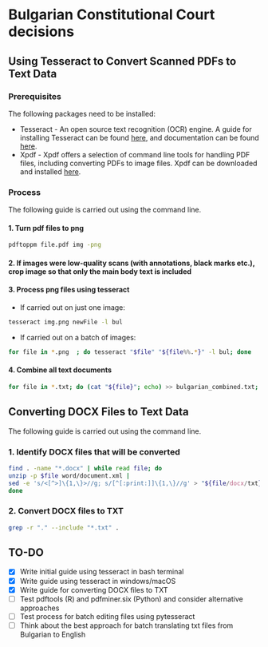 # Bulgarian Constitutional Court decisions

## Using Tesseract to Convert Scanned PDFs to Text Data

### Prerequisites

The following packages need to be installed:

- Tesseract - An open source text recognition (OCR) engine. A guide for installing Tesseract can be found [here](https://tesseract-ocr.github.io/tessdoc/Home.html), and documentation can be found [here](https://github.com/tesseract-ocr/tesseract).
- Xpdf - Xpdf offers a selection of command line tools for handling PDF files, including converting PDFs to image files. Xpdf can be downloaded and installed [here](https://www.xpdfreader.com/download.html).

### Process

The following guide is carried out using the command line.

#### 1. Turn pdf files to png

```bash
pdftoppm file.pdf img -png
```

#### 2. If images were low-quality scans (with annotations, black marks etc.), crop image so that only the main body text is included

#### 3. Process png files using tesseract

- If carried out on just one image:

```bash
tesseract img.png newFile -l bul
```

- If carried out on a batch of images:

```bash
for file in *.png  ; do tesseract "$file" "${file%%.*}" -l bul; done
```

#### 4. Combine all text documents

```bash
for file in *.txt; do (cat "${file}"; echo) >> bulgarian_combined.txt; done
```

## Converting DOCX Files to Text Data

The following guide is carried out using the command line.

### 1. Identify DOCX files that will be converted

```bash
find . -name "*.docx" | while read file; do
unzip -p $file word/document.xml |
sed -e 's/<[^>]\{1,\}>//g; s/[^[:print:]]\{1,\}//g' > "${file/docx/txt}"
done
```

### 2. Convert DOCX files to TXT

```bash
grep -r "." --include "*.txt" .
```

## TO-DO

- [x] Write initial guide using tesseract in bash terminal
- [x] Write guide using tesseract in windows/macOS
- [x] Write guide for converting DOCX files to TXT
- [ ] Test pdftools (R) and pdfminer.six (Python) and consider alternative approaches
- [ ] Test process for batch editing files using pytesseract
- [ ] Think about the best approach for batch translating txt files from Bulgarian to English
